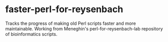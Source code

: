 # faster-perl-for-reysenbach
Tracks the progress of making old Perl scripts faster and more maintainable.  Working from Meneghin's perl-for-reysenbach-lab repository of bioinformatics scripts.
